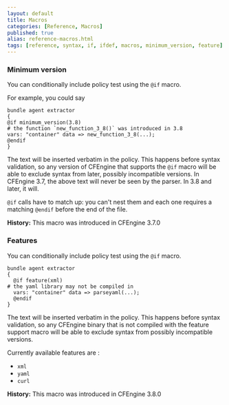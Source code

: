 ```yaml
---
layout: default
title: Macros
categories: [Reference, Macros]
published: true
alias: reference-macros.html
tags: [reference, syntax, if, ifdef, macros, minimum_version, feature]
---
```


### Minimum version

You can conditionally include policy test using the `@if` macro.

For example, you could say

```cf3
bundle agent extractor
{
@if minimum_version(3.8)
# the function `new_function_3_8()` was introduced in 3.8
vars: "container" data => new_function_3_8(...);
@endif
}
```

The text will be inserted verbatim in the policy. This happens before
syntax validation, so any version of CFEngine that supports the `@if`
macro will be able to exclude syntax from later, possibly incompatible
versions. In CFEngine 3.7, the above text will never be seen by the
parser. In 3.8 and later, it will.

`@if` calls have to match up: you can't nest them and each one
requires a matching `@endif` before the end of the file.

**History:** This macro was introduced in CFEngine 3.7.0

### Features

You can conditionally include policy test using the `@if` macro.

```cf3
bundle agent extractor
{
  @if feature(xml)
# the yaml library may not be compiled in
  vars: "container" data => parseyaml(...);
  @endif
}
```

The text will be inserted verbatim in the policy. This happens before
syntax validation, so any CFEngine binary that is not compiled with
the feature support macro will be able to exclude syntax from
possibly incompatible versions.

Currently available features are :
* `xml`
* `yaml`
* `curl`


**History:** This macro was introduced in CFEngine 3.8.0
